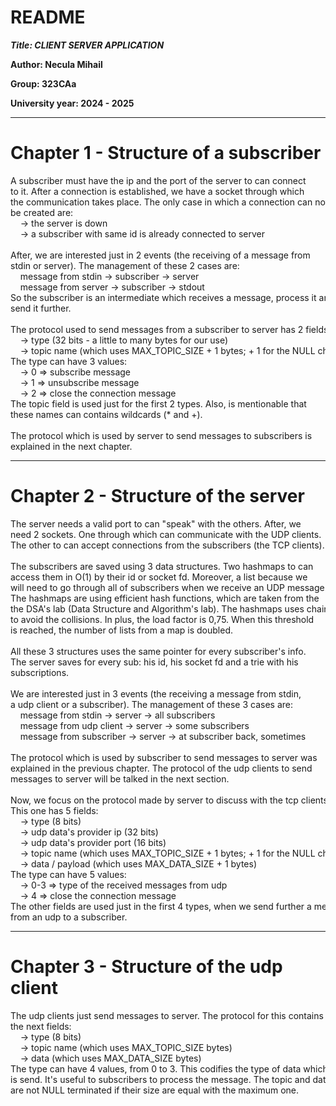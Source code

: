 README
====

***Title: CLIENT SERVER APPLICATION***

**Author: Necula Mihail**

**Group: 323CAa**

**University year: 2024 - 2025**

---

Chapter 1 - Structure of a subscriber
====

<pre style="font-family: inherit; font-size: inherit; line-height: inherit; color: inherit; background: transparent; border: none">
A subscriber must have the ip and the port of the server to can connect
to it. After a connection is established, we have a socket through which
the communication takes place. The only case in which a connection can not
be created are:
    -> the server is down
    -> a subscriber with same id is already connected to server

After, we are interested just in 2 events (the receiving of a message from
stdin or server). The management of these 2 cases are:
    message from stdin -> subscriber -> server
    message from server -> subscriber -> stdout
So the subscriber is an intermediate which receives a message, process it and
send it further.

The protocol used to send messages from a subscriber to server has 2 fields:
    -> type (32 bits - a little to many bytes for our use)
    -> topic name (which uses MAX_TOPIC_SIZE + 1 bytes; + 1 for the NULL char)
The type can have 3 values:
    -> 0 => subscribe message
    -> 1 => unsubscribe message
    -> 2 => close the connection message
The topic field is used just for the first 2 types. Also, is mentionable that
these names can contains wildcards (* and +).

The protocol which is used by server to send messages to subscribers is
explained in the next chapter.
</pre>

---

Chapter 2 - Structure of the server
====

<pre style="font-family: inherit; font-size: inherit; line-height: inherit; color: inherit; background: transparent; border: none">
The server needs a valid port to can "speak" with the others. After, we
need 2 sockets. One through which can communicate with the UDP clients.
The other to can accept connections from the subscribers (the TCP clients).

The subscribers are saved using 3 data structures. Two hashmaps to can
access them in O(1) by their id or socket fd. Moreover, a list because we
will need to go through all of subscribers when we receive an UDP message.
The hashmaps are using efficient hash functions, which are taken from the
the DSA's lab (Data Structure and Algorithm's lab). The hashmaps uses chaining
to avoid the collisions. In plus, the load factor is 0,75. When this threshold
is reached, the number of lists from a map is doubled.

All these 3 structures uses the same pointer for every subscriber's info.
The server saves for every sub: his id, his socket fd and a trie with his
subscriptions.

We are interested just in 3 events (the receiving a message from stdin,
a udp client or a subscriber). The management of these 3 cases are:
    message from stdin -> server -> all subscribers
    message from udp client -> server -> some subscribers
    message from subscriber -> server -> at subscriber back, sometimes

The protocol which is used by subscriber to send messages to server was
explained in the previous chapter. The protocol of the udp clients to send
messages to server will be talked in the next section.

Now, we focus on the protocol made by server to discuss with the tcp clients.
This one has 5 fields:
    -> type (8 bits)
    -> udp data's provider ip (32 bits)
    -> udp data's provider port (16 bits)
    -> topic name (which uses MAX_TOPIC_SIZE + 1 bytes; + 1 for the NULL char)
    -> data / payload (which uses MAX_DATA_SIZE + 1 bytes)
The type can have 5 values:
    -> 0-3 => type of the received messages from udp
    -> 4 => close the connection message
The other fields are used just in the first 4 types, when we send further a message
from an udp to a subscriber.
</pre>

---

Chapter 3 - Structure of the udp client
====

<pre style="font-family: inherit; font-size: inherit; line-height: inherit; color: inherit; background: transparent; border: none">
The udp clients just send messages to server. The protocol for this contains
the next fields:
    -> type (8 bits)
    -> topic name (which uses MAX_TOPIC_SIZE bytes)
    -> data (which uses MAX_DATA_SIZE bytes)
The type can have 4 values, from 0 to 3. This codifies the type of data which
is send. It's useful to subscribers to process the message. The topic and data
are not NULL terminated if their size are equal with the maximum one.
</pre>
